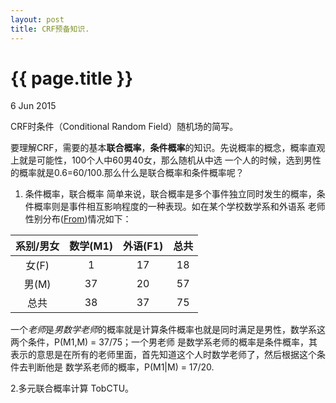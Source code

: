 ```yaml
---
layout: post
title: CRF预备知识.
---
```


{{ page.title }}
================

<p class="meta">6 Jun 2015 </p>

CRF时条件（Conditional Random Field）随机场的简写。

要理解CRF，需要的基本**联合概率**，**条件概率**的知识。先说概率的概念，概率直观上就是可能性，100个人中60男40女，那么随机从中选
一个人的时候，选到男性的概率就是0.6=60/100.那么什么是联合概率和条件概率呢？

1. 条件概率，联合概率
  简单来说，联合概率是多个事件独立同时发生的概率，条件概率则是事件相互影响程度的一种表现。如在某个学校数学系和外语系
  老师性别分布([From](http://www.ling.upenn.edu/courses/cogs501/Bayes1.html))情况如下：

  |系别/男女  |数学(M1)  |外语(F1)   |总共  |
  |:--------:|:--------:|:---------:|:----:|
  |女(F)     |1         |17         |18    |
  |男(M)     |37        |20         |57    |
  |总共      |38        |37         |75    |
  
  一个*老师*是*男数学老师*的概率就是计算条件概率也就是同时满足是男性，数学系这两个条件，P(M1,M) = 37/75；一个男老师
  是数学系老师的概率是条件概率，其表示的意思是在所有的老师里面，首先知道这个人时数学老师了，然后根据这个条件去判断他是
  数学系老师的概率，P(M1|M) = 17/20.

2.多元联合概率计算
  TobCTU。













